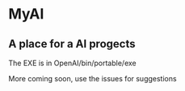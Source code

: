 # MyAI
## A place for a AI progects
The EXE is in OpenAI/bin/portable/exe

More coming soon, use the issues for suggestions
